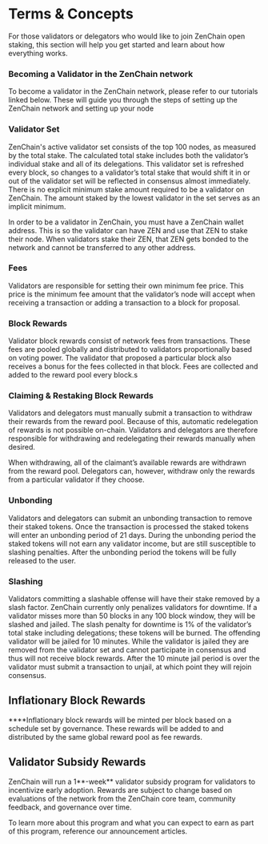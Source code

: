 # Terms & Concepts

For those validators or delegators who would like to join ZenChain open staking, this section will help you get started and learn about how everything works. 

### **Becoming a Validator in the ZenChain network**

To become a validator in the ZenChain network, please refer to our tutorials linked below. These will guide you through the steps of setting up the ZenChain network and setting up your node

### **Validator Set**

ZenChain's active validator set consists of the top 100 nodes, as measured by the total stake. The calculated total stake includes both the validator’s individual stake and all of its delegations. This validator set is refreshed every block, so changes to a validator’s total stake that would shift it in or out of the validator set will be reflected in consensus almost immediately. There is no explicit minimum stake amount required to be a validator on ZenChain. The amount staked by the lowest validator in the set serves as an implicit minimum.

In order to be a validator in ZenChain, you must have a ZenChain wallet address. This is so the validator can have ZEN and use that ZEN to stake their node. When validators stake their ZEN, that ZEN gets bonded to the network and cannot be transferred to any other address.

### **Fees**

Validators are responsible for setting their own minimum fee price. This price is the minimum fee amount that the validator’s node will accept when receiving a transaction or adding a transaction to a block for proposal.

### Block Rewards

Validator block rewards consist of network fees from transactions. These fees are pooled globally and distributed to validators proportionally based on voting power. The validator that proposed a particular block also receives a bonus for the fees collected in that block. Fees are collected and added to the reward pool every block.s

### Claiming & Restaking Block Rewards

Validators and delegators must manually submit a transaction to withdraw their rewards from the reward pool. Because of this, automatic redelegation of rewards is not possible on-chain. Validators and delegators are therefore responsible for withdrawing and redelegating their rewards manually when desired.  
  
When withdrawing, all of the claimant’s available rewards are withdrawn from the reward pool. Delegators can, however, withdraw only the rewards from a particular validator if they choose.

### **Unbonding**

Validators and delegators can submit an unbonding transaction to remove their staked tokens. Once the transaction is processed the staked tokens will enter an unbonding period of 21 days. During the unbonding period the staked tokens will not earn any validator income, but are still susceptible to slashing penalties. After the unbonding period the tokens will be fully released to the user.

### Slashing

Validators committing a slashable offense will have their stake removed by a slash factor. ZenChain currently only penalizes validators for downtime. If a validator misses more than 50 blocks in any 100 block window, they will be slashed and jailed. The slash penalty for downtime is 1% of the validator’s total stake including delegations; these tokens will be burned. The offending validator will be jailed for 10 minutes. While the validator is jailed they are removed from the validator set and cannot participate in consensus and thus will not receive block rewards. After the 10 minute jail period is over the validator must submit a transaction to unjail, at which point they will rejoin consensus.

## **Inflationary Block Rewards**

 ****Inflationary block rewards will be minted per block based on a schedule set by governance. These rewards will be added to and distributed by the same global reward pool as fee rewards.

## Validator Subsidy Rewards

ZenChain will run a 1**-week** validator subsidy program for validators to incentivize early adoption. Rewards are subject to change based on evaluations of the network from the ZenChain core team, community feedback, and governance over time.

To learn more about this program and what you can expect to earn as part of this program, reference our announcement articles. 



